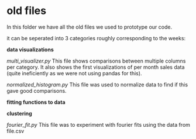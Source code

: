 # old files

In this folder we have all the old files we used to prototype our code.

it can be seperated into 3 categories roughly corresponding to the weeks:

**data visualizations**

*multi_visualizer.py*
This file shows comparisons between multiple columns per category. It also shows the first visualizations of per month sales data (quite ineficiently as we were not using pandas for this). 

*normalized_histogram.py*
This file was used to normalize data to find if this gave good comparisons.

**fitting functions to data**



**clustering**

*fourier_fit.py*
This file was to experiment with fourier fits using the data from file.csv